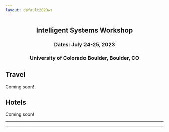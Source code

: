 ```yaml
---
layout: default2023ws
---
```


<h2 align="center">Intelligent Systems Workshop</h2>
<h3 align="center">Dates: July 24-25, 2023</h3>
<h3 align="center">University of Colorado Boulder, Boulder, CO</h3>

## Travel
Coming soon!

<!-- If you are unable to drive to College Station, you can fly directly into the College Station airport with American Airlines. Otherwise, one can fly to either Houston or Austin and take a shuttle or rent a car and drive to College Station. -->

<!-- Both airports are approximately 100 miles from College Station. DFW airport is about 200 miles from College Station. -->

## Hotels
Coming soon!

<!-- There are many affordable hotel options on or near campus. Some examples include: -->

* * *
* * *

<!-- --end-of-page-- -->
